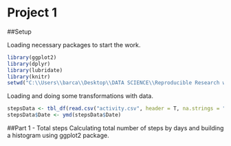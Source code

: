 Project 1
=========

##Setup

Loading necessary packages to start the work.

```r
library(ggplot2)
library(dplyr)
library(lubridate)
library(knitr)
setwd("C:\\Users\\barca\\Desktop\\DATA SCIENCE\\Reproducible Research week 2") # Change to your WD if necessary. 
```

Loading and doing some transformations with data.


```r
stepsData <- tbl_df(read.csv("activity.csv", header = T, na.strings = "NA", col.names = c("Steps", "Date", "Interval")))
stepsData$Date <- ymd(stepsData$Date)
```
##Part 1 - Total steps
Calculating total number of steps by days and building a histogram using ggplot2 package.






















